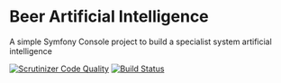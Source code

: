 # Beer Artificial Intelligence
A simple Symfony Console project to build a specialist system artificial intelligence

[![Scrutinizer Code Quality](https://scrutinizer-ci.com/g/luciano-jr/beerAI/badges/quality-score.png?b=master)](https://scrutinizer-ci.com/g/luciano-jr/beerAI/?branch=master)
[![Build Status](https://scrutinizer-ci.com/g/luciano-jr/beerAI/badges/build.png?b=master)](https://scrutinizer-ci.com/g/luciano-jr/beerAI/build-status/master)
